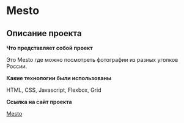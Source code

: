 # Mesto

## Описание проекта
**Что представляет собой проект**  

Это Mesto где можно посмотреть фотографии из разных уголков России.

**Какие технологии были использованы**

HTML, CSS, Javascript, Flexbox, Grid

**Ссылка на сайт проекта** 

[Mesto](https://gluwkov.github.io/mesto-project/)
